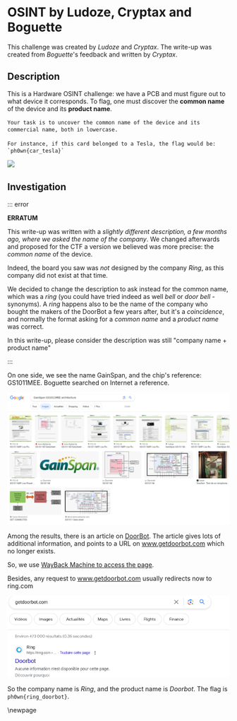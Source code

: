 # OSINT by Ludoze, Cryptax and Boguette

This challenge was created by *Ludoze* and *Cryptax*. The write-up was created from *Boguette*'s feedback and written by *Cryptax*.


## Description

This is a Hardware OSINT challenge: we have a PCB and must figure out to what device it corresponds. To flag, one must discover the **common name** of the device and its **product name**.

```
Your task is to uncover the common name of the device and its commercial name, both in lowercase.

For instance, if this card belonged to a Tesla, the flag would be:
`ph0wn{car_tesla}`
```

![](./images/IMG_9241.JPG)

## Investigation

::: error

**ERRATUM**

This write-up was written with a *slightly different description, a few months ago, where we asked the name of the company*. We changed afterwards and proposed for the CTF a version we believed was more precise: the *common name* of the device.

Indeed, the board you saw was *not* designed by the company *Ring*, as this company did not exist at that time. 

We decided to change the description to ask instead for the common name, which was a *ring* (you could have tried indeed as well *bell* or *door bell* - synonyms). A *ring* happens also to be the name of the company who bought the makers of the DoorBot a few years after, but it's a *coincidence*, and normally the format asking for a *common name* and a *product name* was correct.

In this write-up, please consider the description was still "company name + product name"

:::

On one side, we see the name GainSpan, and the chip's reference: GS1011MEE.
Boguette searched on Internet a reference.

![](./images/search-gainspan.png)

Among the results, there is an article on [DoorBot](https://www.geeek.org/doorbot-test-avis-944/). The article gives lots of additional information, and points to a URL on www.getdoorbot.com which no longer exists.

So, we use [WayBack Machine to access the page](https://web.archive.org/web/20140625090124/http://www.getdoorbot.com/pages/terms-of-use).

Besides, any request to www.getdoorbot.com usually redirects now to ring.com

![](./images/ring.png)

So the company name is *Ring*, and the product name is *Doorbot*.
The flag is `ph0wn{ring_doorbot}`.

\newpage
